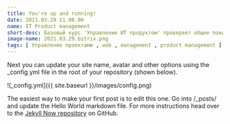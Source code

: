 ```yaml
---
title: You're up and running!
date: 2021.03.29 11.00.00
name: IT Product management
short-desc: Базовый курс 'Управление ИТ продуктом' проверяет общее понимание жизненного цикла и терминологии при управлении выпуском и сопровождением ИТ продукта
image-name: 2021.03.29.bitrix.png
tags: [ Управление проектами , web , management , product management ]
---
```


Next you can update your site name, avatar and other options using the _config.yml file in the root of your repository (shown below).

![_config.yml]({{ site.baseurl }}/images/config.png)

The easiest way to make your first post is to edit this one. Go into /_posts/ and update the Hello World markdown file. For more instructions head over to the [Jekyll Now repository](https://github.com/barryclark/jekyll-now) on GitHub.
